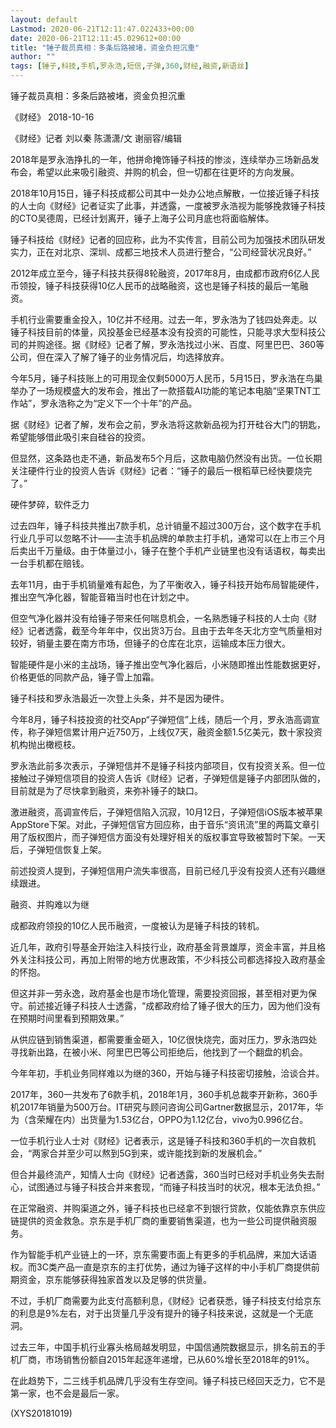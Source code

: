```yaml
---
layout: default
Lastmod: 2020-06-21T12:11:47.022433+00:00
date: 2020-06-21T12:11:45.029612+00:00
title: "锤子裁员真相：多条后路被堵，资金负担沉重"
author: ""
tags: [锤子,科技,手机,罗永浩,短信,子弹,360,财经,融资,新语丝]
---
```


锤子裁员真相：多条后路被堵，资金负担沉重

《财经》 2018-10-16

《财经》记者 刘以秦 陈潇潇/文 谢丽容/编辑

2018年是罗永浩挣扎的一年，他拼命掩饰锤子科技的惨淡，连续举办三场新品发布会，希望以此来吸引融资、并购的机会，但一切都在往更坏的方向发展。

2018年10月15日，锤子科技成都公司其中一处办公地点解散，一位接近锤子科技的人士向《财经》记者证实了此事，并透露，一度被罗永浩视为能够挽救锤子科技的CTO吴德周，已经计划离开，锤子上海子公司月底也将面临解体。

锤子科技给《财经》记者的回应称，此为不实传言，目前公司为加强技术团队研发实力，正在对北京、深圳、成都三地技术人员进行整合，“公司经营状况良好。”

2012年成立至今，锤子科技共获得8轮融资，2017年8月，由成都市政府6亿人民币领投，锤子科技获得10亿人民币的战略融资，这也是锤子科技的最后一笔融资。

手机行业需要重金投入，10亿并不经用。过去一年，罗永浩为了钱四处奔走。以锤子科技目前的体量，风投基金已经基本没有投资的可能性，只能寻求大型科技公司的并购途径。据《财经》记者了解，罗永浩找过小米、百度、阿里巴巴、360等公司，但在深入了解了锤子的业务情况后，均选择放弃。

今年5月，锤子科技账上的可用现金仅剩5000万人民币，5月15日，罗永浩在鸟巢举办了一场规模盛大的发布会，推出了一款搭载AI功能的笔记本电脑“坚果TNT工作站”，罗永浩称之为“定义下一个十年”的产品。

据《财经》记者了解，发布会之前，罗永浩将这款新品视为打开硅谷大门的钥匙，希望能够借此吸引来自硅谷的投资。

但显然，这条路也走不通，新品发布5个月后，这款电脑仍然没有出货。一位长期关注硬件行业的投资人告诉《财经》记者：“锤子的最后一根稻草已经快要烧完了。”

硬件梦碎，软件乏力

过去四年，锤子科技共推出7款手机，总计销量不超过300万台，这个数字在手机行业几乎可以忽略不计——主流手机品牌的单款主打手机，通常可以在上市三个月后卖出千万量级。由于体量过小，锤子在整个手机产业链里也没有话语权，每卖出一台手机都在赔钱。

去年11月，由于手机销量难有起色，为了平衡收入，锤子科技开始布局智能硬件，推出空气净化器，智能音箱当时也在计划之中。

但空气净化器并没有给锤子带来任何喘息机会，一名熟悉锤子科技的人士向《财经》记者透露，截至今年年中，仅出货3万台。且由于去年冬天北方空气质量相对较好，销量主要在南方市场，但锤子的仓库在北京，运输成本压力很大。

智能硬件是小米的主战场，锤子推出空气净化器后，小米随即推出性能数据更好，价格更低的同款产品，锤子雪上加霜。

锤子科技和罗永浩最近一次登上头条，并不是因为硬件。

今年8月，锤子科技投资的社交App“子弹短信”上线，随后一个月，罗永浩高调宣传，称子弹短信累计用户近750万，上线仅7天，融资金额1.5亿美元，数十家投资机构抛出橄榄枝。

罗永浩此前多次表示，子弹短信并不是锤子科技内部项目，仅有投资关系。但一位接触过子弹短信项目的投资人告诉《财经》记者，子弹短信是锤子内部团队做的，目前就是为了尽快拿到融资，来弥补锤子的缺口。

激进融资，高调宣传后，子弹短信陷入沉寂，10月12日，子弹短信iOS版本被苹果AppStore下架。对此，子弹短信官方回应称，由于音乐“资讯流”里的两篇文章引用了版权图片，而子弹短信方面没有处理好相关的版权事宜导致被暂时下架。一天后，子弹短信恢复上架。

前述投资人提到，子弹短信用户流失率很高，目前已经几乎没有投资人还有兴趣继续跟进。

融资、并购难以为继

成都政府领投的10亿人民币融资，一度被认为是锤子科技的转机。

近几年，政府引导基金开始注入科技行业，政府基金背景雄厚，资金丰富，并且格外关注科技公司，再加上附带的地方优惠政策，不少科技公司都选择投入政府基金的怀抱。

但这并非一劳永逸，政府基金也是市场化管理，需要投资回报，甚至相对更为保守。前述接近锤子科技人士透露，“成都政府给了锤子很大的压力，因为他们没有在预期时间里看到预期效果。”

从供应链到销售渠道，都需要重金砸入，10亿很快烧完，面对压力，罗永浩四处寻找新出路，在被小米、阿里巴巴等公司拒绝后，他找到了一个翻盘的机会。

今年年初，手机业务同样难以为继的360，开始与锤子科技密切接触，洽谈合并。

2017年，360一共发布了6款手机，2018年1月，360手机总裁李开新称，360手机2017年销量为500万台。IT研究与顾问咨询公司Gartner数据显示，2017年，华为（含荣耀在内）出货量为1.53亿台，OPPO为1.12亿台，vivo为0.996亿台。

一位手机行业人士对《财经》记者表示，这是锤子科技和360手机的一次自救机会，“两家合并至少可以熬到5G到来，或许能找到新的发展机会。”

但合并最终流产，知情人士向《财经》记者透露，360当时已经对手机业务失去耐心，试图通过与锤子科技合并来套现，“而锤子科技当时的状况，根本无法负担。”

在正常融资、并购渠道之外，锤子科技也已经拿不到银行贷款，仅能依靠京东供应链提供的资金救急。京东是手机厂商的重要销售渠道，也为一些公司提供融资服务。

作为智能手机产业链上的一环，京东需要市面上有更多的手机品牌，来加大话语权。而3C类产品一直是京东的主打优势，通过为锤子这样的中小手机厂商提供前期资金，京东能够获得独家首发以及足够的供货量。

不过，手机厂商需要为此支付高额利息，《财经》记者获悉，锤子科技支付给京东的利息是9%左右，对于出货量几乎没有提升的锤子科技来说，这就是一个无底洞。

过去三年，中国手机行业寡头格局越发明显，中国信通院数据显示，排名前五的手机厂商，市场销售份额自2015年起逐年递增，已从60%增长至2018年的91%。

在此趋势下，二三线手机品牌几乎没有生存空间。锤子科技已经回天乏力，它不是第一家，也不会是最后一家。

(XYS20181019)

